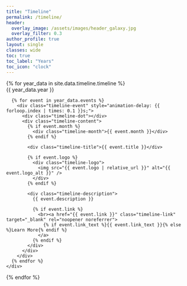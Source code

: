 ```yaml
---
title: "Timeline"
permalink: /timeline/
header:
  overlay_image: /assets/images/header_galaxy.jpg
  overlay_filter: 0.3
author_profile: true
layout: single
classes: wide
toc: true
toc_label: "Years"
toc_icon: "clock"
---
```


<link rel="stylesheet" href="{{ '/assets/css/layout-optimization.css' | relative_url }}">
<link rel="stylesheet" href="{{ '/assets/css/timeline.css' | relative_url }}">

<div class="timeline">
  {% for year_data in site.data.timeline.timeline %}
    <div class="timeline-year">
      <div class="timeline-year-header">
        <div class="timeline-year-title">{{ year_data.year }}</div>
      </div>
      
      {% for event in year_data.events %}
        <div class="timeline-event" style="animation-delay: {{ forloop.index | times: 0.1 }}s;">
          <div class="timeline-dot"></div>
          <div class="timeline-content">
            {% if event.month %}
              <div class="timeline-month">{{ event.month }}</div>
            {% endif %}
            
            <div class="timeline-title">{{ event.title }}</div>
            
            {% if event.logo %}
              <div class="timeline-logo">
                <img src="{{ event.logo | relative_url }}" alt="{{ event.logo_alt }}" />
              </div>
            {% endif %}
            
            <div class="timeline-description">
              {{ event.description }}
              
              {% if event.link %}
                <br><a href="{{ event.link }}" class="timeline-link" target="_blank" rel="noopener noreferrer">
                  {% if event.link_text %}{{ event.link_text }}{% else %}Learn More{% endif %}
                </a>
              {% endif %}
            </div>
          </div>
        </div>
      {% endfor %}
    </div>
  {% endfor %}
</div>

<script>
document.addEventListener('DOMContentLoaded', function() {
  const observerOptions = {
    threshold: 0.1,
    rootMargin: '0px 0px -50px 0px'
  };

  const observer = new IntersectionObserver(function(entries) {
    entries.forEach(entry => {
      if (entry.isIntersecting) {
        entry.target.style.animationPlayState = 'running';
      }
    });
  }, observerOptions);

  document.querySelectorAll('.timeline-event').forEach(event => {
    event.style.animationPlayState = 'paused';
    observer.observe(event);
  });

  // Add hover effects for timeline logos
  document.querySelectorAll('.timeline-logo img').forEach(img => {
    img.addEventListener('mouseenter', function() {
      this.style.transform = 'scale(1.1)';
      this.style.transition = 'transform 0.3s ease';
    });
    
    img.addEventListener('mouseleave', function() {
      this.style.transform = 'scale(1)';
    });
  });
});
</script>
